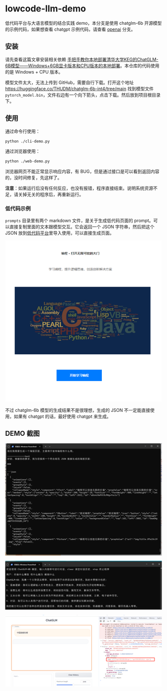 # lowcode-llm-demo

低代码平台与大语言模型的结合实践 demo，本分支是使用 chatglm-6b 开源模型的示例代码，如果想查看 chatgpt 示例代码，请查看 [openai](https://github.com/woai3c/lowcode-llm-demo/tree/openai) 分支。

## 安装

请先查看这篇文章安装相关依赖 [手把手教你本地部署清华大学KEG的ChatGLM-6B模型——Windows+6GB显卡版本和CPU版本的本地部署](https://zhuanlan.zhihu.com/p/620455056)。本仓库的代码使用的是 Windows + CPU 版本。

模型文件太大，无法上传到 GitHub，需要自行下载。打开这个地址 <https://huggingface.co/THUDM/chatglm-6b-int4/tree/main> 找到模型文件 `pytorch_model.bin`，文件右边有一个向下箭头，点击下载。然后放到项目根目录下。

## 使用

通过命令行使用：

```sh
python ./cli-demo.py
```

通过浏览器使用：

```sh
python ./web-demo.py
```

浏览器网页不能正常显示响应内容，有 BUG，但是通过接口是可以看到返回内容的，没时间修复，先这样了。

**注意**：如果运行后没有任何反应，也没有报错，程序直接结束。说明系统资源不足，请关掉无关的程序后，再重新运行。

### 低代码示例

`prompts` 目录里有两个 markdown 文件，是关于生成低代码页面的 prompt。可以直接复制里面的文本跟模型交互。它会返回一个 JSON 字符串，然后把这个 JSON 放到[低代码平台](https://woai3c.github.io/visual-drag-demo/)里导入使用，可以直接生成页面。

![cli 截图](imgs/lowcode-page3.png)

不过 chatglm-6b 模型的生成结果不是很理想，生成的 JSON 不一定能直接使用，如果有 chatgpt 的话，最好使用 chatgpt 来生成。

## DEMO 截图

![cli 截图](imgs/lowcode.jpg)

![cli 截图](imgs/cli-demo.jpg)

![web 截图](imgs/web-demo.jpg)
